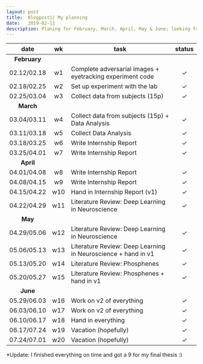 ```yaml
---
layout: post
title:  Blogpost1| My planning
date:   2019-02-11
description: Planing for February, March, April, May & June; looking forward to the PhD!
---
```


| date | wk | task | status|
|:-----------:|:----:|-----------------------------------------|:-----------:|
|<b>February</b>||||
| 02.12/02.18 | w1   |Complete adversarial images + eyetracking experiment code    |&#10003;|
| 02.18/02.25 | w2   |Set up experiment with the lab                               |&#10003;|
| 02.25/03.04 | w3   |Collect data from subjects (15p)                             |&#10003;|
|<b>March</b>|||
| 03.04/03.11 | w4   |Collect data from subjects (15p) + Data Analysis             |&#10003;|
| 03.11/03.18 | w5   |Collect Data Analysis                                        |&#10003;|
| 03.18/03.25 | w6   |Write Internship Report                                      |&#10003;|
| 03.25/04.01 | w7   |Write Internship Report                                      |&#10003;|
|<b>April</b>||||
| 04.01/04.08 | w8   |Write Internship Report                                      |&#10003;|
| 04.08/04.15 | w9   |Write Internship Report                                      |&#10003;|
| 04.15/04.22 | w10  |Hand in Internship Report (v1)                               |&#10003;|
| 04.22/04.29 | w11  |Literature Review: Deep Learning in Neuroscience             |&#10003;|
|<b>May</b>||||
| 04.29/05.06 | w12  |Literature Review: Deep Learning in Neuroscience             |&#10003;|
| 05.06/05.13 | w13  |Literature Review: Deep Learning in Neuroscience + hand in v1|&#10003;|
| 05.13/05.20 | w14  |Literature Review: Phosphenes                                |&#10003;|
| 05.20/05.27 | w15  |Literature Review: Phosphenes + hand in v1                   |&#10003;|
|<b>June</b>||||
| 05.29/06.03 | w16  | Work on v2 of everything                                    |&#10003;|
| 06.03/06.10 | w17  | Work on v2 of everything                                    |&#10003;|
| 06.10/06.17 | w18  | Hand in everything                                          |&#10003;|
| 06.17/07.24 | w19| Vacation (hopefully)                                          |&#10003;|
| 07.24/07.01 | w20| Vacation (hopefully)                                          |&#10003;|

*Update: I finished everything on time and got a 9 for my final thesis :) 
